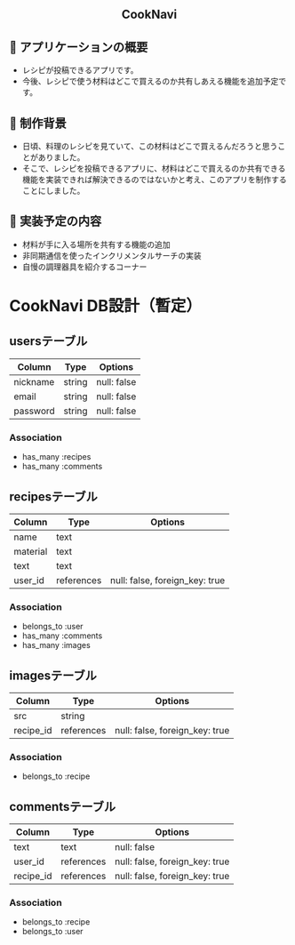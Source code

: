 <h2 align="center">CookNavi</h2>

## :link: アプリケーションの概要
<ul>
  <li>レシピが投稿できるアプリです。</li>
  <li>今後、レシピで使う材料はどこで買えるのか共有しあえる機能を追加予定です。</li>
</ul>

## :link: 制作背景
<ul>
  <li>日頃、料理のレシピを見ていて、この材料はどこで買えるんだろうと思うことがありました。</li>
  <li>そこで、レシピを投稿できるアプリに、材料はどこで買えるのか共有できる機能を実装できれば解決できるのではないかと考え、このアプリを制作することにしました。</li>
</ul>

## :link: 実装予定の内容
<ul>
  <li>材料が手に入る場所を共有する機能の追加</li>
  <li>非同期通信を使ったインクリメンタルサーチの実装</li>
  <li>自慢の調理器具を紹介するコーナー</li>
</ul>

# CookNavi DB設計（暫定）
## usersテーブル
|Column|Type|Options|
|------|----|-------|
|nickname|string|null: false|
|email|string|null: false|
|password|string|null: false|
### Association
- has_many :recipes
- has_many :comments

## recipesテーブル
|Column|Type|Options|
|------|----|-------|
|name|text||
|material|text||
|text|text||
|user_id|references|null: false, foreign_key: true|
### Association
- belongs_to :user
- has_many :comments
- has_many :images

## imagesテーブル
|Column|Type|Options|
|------|----|-------|
|src|string||
|recipe_id|references|null: false, foreign_key: true|
### Association
- belongs_to :recipe

## commentsテーブル
|Column|Type|Options|
|------|----|-------|
|text|text|null: false|
|user_id|references|null: false, foreign_key: true|
|recipe_id|references|null: false, foreign_key: true|
### Association
- belongs_to :recipe
- belongs_to :user